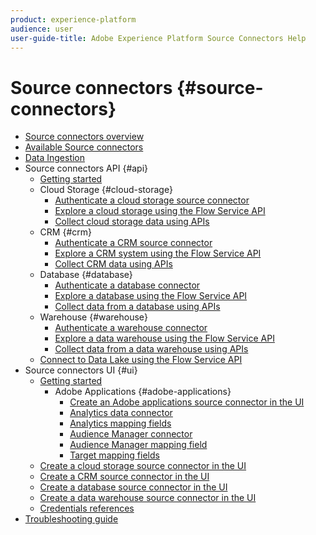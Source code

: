 ```yaml
---
product: experience-platform
audience: user
user-guide-title: Adobe Experience Platform Source Connectors Help
---
```


# Source connectors {#source-connectors}

- [Source connectors overview](home.md)
- [Available Source connectors](catalog.md)
- [Data Ingestion](data-ingestion.md)
- Source connectors API {#api}
  - [Getting started](api/getting-started.md)
  - Cloud Storage {#cloud-storage}
    - [Authenticate a cloud storage source connector](api/cloud-storage/authenticate.md)
    - [Explore a cloud storage using the Flow Service API](api/cloud-storage/explore.md)
    - [Collect cloud storage data using APIs](api/cloud-storage/collect.md)
  - CRM {#crm}
    - [Authenticate a CRM source connector](api/crm/authenticate.md)
    - [Explore a CRM system using the Flow Service API](api/crm/explore.md)
    - [Collect CRM data using APIs](api/crm/collect.md)
  - Database {#database}
    - [Authenticate a database connector](api/database/authenticate.md)
    - [Explore a database using the Flow Service API](api/database/explore.md)
    - [Collect data from a database using APIs](api/database/collect.md)
  - Warehouse {#warehouse}
    - [Authenticate a warehouse connector](api/warehouse/authenticate.md)
    - [Explore a data warehouse using the Flow Service API](api/warehouse/explore.md)
    - [Collect data from a data warehouse using APIs](api/warehouse/collect.md)
  - [Connect to Data Lake using the Flow Service API](api/data-lake.md)
- Source connectors UI {#ui}
  - [Getting started](ui/getting-started.md)
    - Adobe Applications {#adobe-applications}
      - [Create an Adobe applications source connector in the UI](ui/adobe-applications/create.md)
      - [Analytics data connector](ui/adobe-applications/analytics.md)
      - [Analytics mapping fields](ui/adobe-applications/analytics-mapping.md)
      - [Audience Manager connector](ui/adobe-applications/audience-manager.md)
      - [Audience Manager mapping field](ui/adobe-applications/audience-manager-mapping.md)
      - [Target mapping fields](ui/adobe-applications/target-mapping.md)
  - [Create a cloud storage source connector in the UI](ui/cloud-storage.md)
  - [Create a CRM source connector in the UI](ui/crm.md)
  - [Create a database source connector in the UI](ui/database.md)
  - [Create a data warehouse source connector in the UI](ui/warehouse.md)
  - [Credentials references](ui/references.md)
- [Troubleshooting guide](troubleshooting-guide.md)